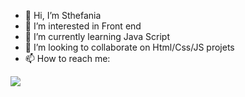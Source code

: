 - 👋 Hi, I’m Sthefania
- 👀 I’m interested in Front end
- 🌱 I’m currently learning Java Script
- 💞️ I’m looking to collaborate on Html/Css/JS projets 
- 📫 How to reach me:
<a href="https://www.linkedin.com/in/sthefania-fernandess" rel="nofollow">
<img src="https://github.com/StheFernandess/StheFernandess/assets/143370362/67d0e206-38aa-47de-a493-dfdd921392f5" style="max-width: 100%;">
</a>


